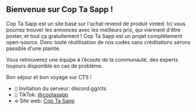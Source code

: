 ## Bienvenue sur Cop Ta Sapp !

Cop Ta Sapp est un site basé sur l'achat revend de produit vinted.
Ici vous pourrez trouver les annonces avec les meilleurs prix, qui viennent d'être poster, et  tout ça gratuitement !
Cop Ta Sapp est un projet complètement open-source. Donc toute réutilisation de nos codes sans créditations serons passible d'une plainte.

Vous retrouverez une équipe à l’écoute de la communauté, des experts toujours disponible en cas de problème.

Bon séjour et bon voyage sur CTS !

* `🔗` Invitation du serveur: discord.gg/cts
* `🎵` TikTok: [@coptasapp](https://www.tiktok.com/@coptasapp)
* `🌐` Site web: [Cop Ta Sapp](https://cop-ta-sapp.fr)
